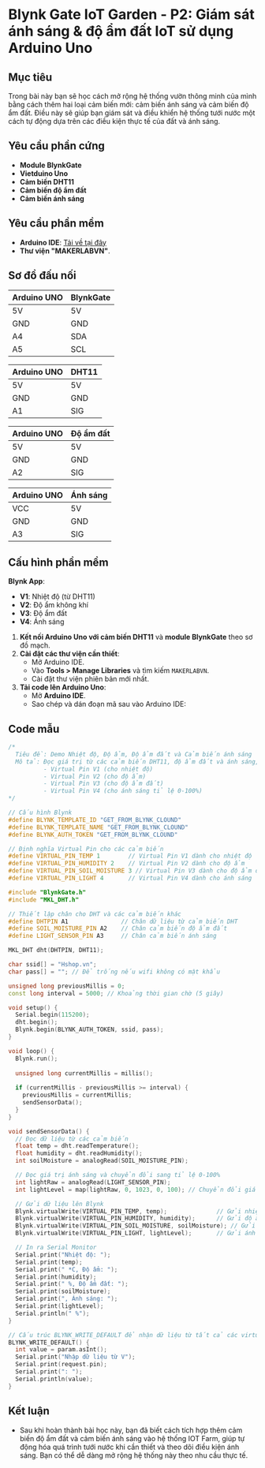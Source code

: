
# Blynk Gate IoT Garden - P2: Giám sát ánh sáng & độ ẩm đất IoT sử dụng Arduino Uno

## Mục tiêu
Trong bài này bạn sẽ học cách mở rộng hệ thống vườn thông minh của mình bằng cách thêm hai loại cảm biến mới: cảm biến ánh sáng và cảm biến độ ẩm đất. Điều này sẽ giúp bạn giám sát và điều khiển hệ thống tưới nước một cách tự động dựa trên các điều kiện thực tế của đất và ánh sáng.

## Yêu cầu phần cứng
- **Module BlynkGate**
- **Vietduino Uno**
- **Cảm biến DHT11**
- **Cảm biến độ ẩm đất**
- **Cảm biến ánh sáng**

## Yêu cầu phần mềm

- **Arduino IDE**: [Tải về tại đây](https://www.arduino.cc/en/software)
- **Thư viện "MAKERLABVN"**.

## Sơ đồ đấu nối

| **Arduino UNO**   | **BlynkGate**  |
|--------------|----------------|
| 5V          | 5V             |
| GND          | GND            |
| A4           | SDA            |
| A5           | SCL            |

| **Arduino UNO**      | **DHT11**  |
|--------------|---------------|
| 5V          | 5V            |
| GND          | GND           |
| A1           | SIG            |


| **Arduino UNO**   | **Độ ẩm đất**  |
|--------------|----------------|
| 5V          | 5V             |
| GND          | GND            |
| A2           | SIG            |

| **Arduino UNO**   | **Ánh sáng**  |
|--------------|----------------|
| VCC          | 5V             |
| GND          | GND            |
| A3           | SIG            |


## Cấu hình phần mềm
**Blynk App**:
   - **V1**: Nhiệt độ (từ DHT11)
   - **V2**: Độ ẩm không khí
   - **V3**: Độ ẩm đất
   - **V4**: Ánh sáng


1. **Kết nối Arduino Uno với cảm biến DHT11** và **module BlynkGate** theo sơ đồ mạch.
2. **Cài đặt các thư viện cần thiết**:
   - Mở Arduino IDE.
   - Vào **Tools > Manage Libraries** và tìm kiếm `MAKERLABVN`.
   - Cài đặt thư viện phiên bản mới nhất.
3. **Tải code lên Arduino Uno**:
   - Mở **Arduino IDE**.
   - Sao chép và dán đoạn mã sau vào Arduino IDE:


## Code mẫu
```cpp
/*
  Tiêu đề: Demo Nhiệt độ, Độ ẩm, Độ ẩm đất và Cảm biến ánh sáng
  Mô tả: Đọc giá trị từ các cảm biến DHT11, độ ẩm đất và ánh sáng, gửi lên Blynk mỗi 5 giây.
          - Virtual Pin V1 (cho nhiệt độ)
          - Virtual Pin V2 (cho độ ẩm)
          - Virtual Pin V3 (cho độ ẩm đất)
          - Virtual Pin V4 (cho ánh sáng tỉ lệ 0-100%)
*/

// Cấu hình Blynk
#define BLYNK_TEMPLATE_ID "GET_FROM_BLYNK_CLOUND"
#define BLYNK_TEMPLATE_NAME "GET_FROM_BLYNK_CLOUND"
#define BLYNK_AUTH_TOKEN "GET_FROM_BLYNK_CLOUND"

// Định nghĩa Virtual Pin cho các cảm biến
#define VIRTUAL_PIN_TEMP 1        // Virtual Pin V1 dành cho nhiệt độ
#define VIRTUAL_PIN_HUMIDITY 2    // Virtual Pin V2 dành cho độ ẩm
#define VIRTUAL_PIN_SOIL_MOISTURE 3 // Virtual Pin V3 dành cho độ ẩm đất
#define VIRTUAL_PIN_LIGHT 4       // Virtual Pin V4 dành cho ánh sáng

#include "BlynkGate.h"
#include "MKL_DHT.h"

// Thiết lập chân cho DHT và các cảm biến khác
#define DHTPIN A1               // Chân dữ liệu từ cảm biến DHT
#define SOIL_MOISTURE_PIN A2    // Chân cảm biến độ ẩm đất
#define LIGHT_SENSOR_PIN A3     // Chân cảm biến ánh sáng

MKL_DHT dht(DHTPIN, DHT11);

char ssid[] = "Hshop.vn";
char pass[] = ""; // Để trống nếu wifi không có mật khẩu

unsigned long previousMillis = 0;
const long interval = 5000; // Khoảng thời gian chờ (5 giây)

void setup() {
  Serial.begin(115200);
  dht.begin();
  Blynk.begin(BLYNK_AUTH_TOKEN, ssid, pass);
}

void loop() {
  Blynk.run();
  
  unsigned long currentMillis = millis();
  
  if (currentMillis - previousMillis >= interval) {
    previousMillis = currentMillis;
    sendSensorData();
  }
}

void sendSensorData() {
  // Đọc dữ liệu từ các cảm biến
  float temp = dht.readTemperature();
  float humidity = dht.readHumidity();
  int soilMoisture = analogRead(SOIL_MOISTURE_PIN);

  // Đọc giá trị ánh sáng và chuyển đổi sang tỉ lệ 0-100%
  int lightRaw = analogRead(LIGHT_SENSOR_PIN);
  int lightLevel = map(lightRaw, 0, 1023, 0, 100); // Chuyển đổi giá trị ánh sáng

  // Gửi dữ liệu lên Blynk
  Blynk.virtualWrite(VIRTUAL_PIN_TEMP, temp);              // Gửi nhiệt độ lên Blynk
  Blynk.virtualWrite(VIRTUAL_PIN_HUMIDITY, humidity);      // Gửi độ ẩm lên Blynk
  Blynk.virtualWrite(VIRTUAL_PIN_SOIL_MOISTURE, soilMoisture); // Gửi độ ẩm đất
  Blynk.virtualWrite(VIRTUAL_PIN_LIGHT, lightLevel);       // Gửi ánh sáng (0-100%)

  // In ra Serial Monitor
  Serial.print("Nhiệt độ: ");
  Serial.print(temp);
  Serial.print(" *C, Độ ẩm: ");
  Serial.print(humidity);
  Serial.print(" %, Độ ẩm đất: ");
  Serial.print(soilMoisture);
  Serial.print(", Ánh sáng: ");
  Serial.print(lightLevel);
  Serial.println(" %");
}

// Cấu trúc BLYNK_WRITE_DEFAULT để nhận dữ liệu từ tất cả các virtual pin
BLYNK_WRITE_DEFAULT() {
  int value = param.asInt();
  Serial.print("Nhập dữ liệu từ V");
  Serial.print(request.pin);
  Serial.print(": ");
  Serial.println(value);
}

```

## Kết luận
- Sau khi hoàn thành bài học này, bạn đã biết cách tích hợp thêm cảm biến độ ẩm đất và cảm biến ánh sáng vào hệ thống IOT Farm, giúp tự động hóa quá trình tưới nước khi cần thiết và theo dõi điều kiện ánh sáng. Bạn có thể dễ dàng mở rộng hệ thống này theo nhu cầu thực tế.
